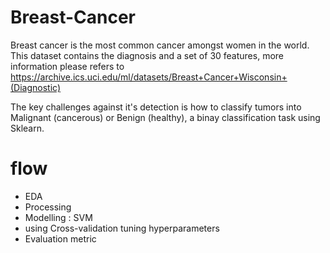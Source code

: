 # Breast-Cancer
Breast cancer is the most common cancer amongst women in the world. This dataset contains the diagnosis and a set of 30 features, more information please refers to https://archive.ics.uci.edu/ml/datasets/Breast+Cancer+Wisconsin+(Diagnostic)

The key challenges against it's detection is how to classify tumors into Malignant (cancerous) or Benign (healthy), a binay classification task using Sklearn. 

# flow
* EDA
* Processing
* Modelling : SVM
* using Cross-validation tuning hyperparameters
* Evaluation metric

